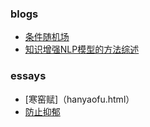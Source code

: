 ### blogs

- [条件随机场](条件随机场.pdf)
- [知识增强NLP模型的方法综述](knowledge_agument_method_for_nlp.pdf)

### essays

- [寒窑赋]（hanyaofu.html）
- [防止抑郁](slow_it_down.html)